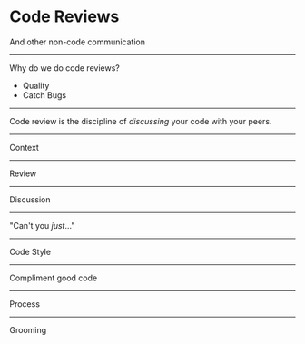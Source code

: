 # Code Reviews
And other non-code communication

---

Why do we do code reviews?

* Quality
* Catch Bugs

---

Code review is the discipline of *discussing* your code with your peers.

---

Context

---

Review

---

Discussion

---

"Can't you *just*..."

---

Code Style

---

Compliment good code

---

Process

---

Grooming

